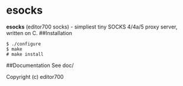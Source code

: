 # esocks
**esocks** (editor700 socks) - simpliest tiny SOCKS 4/4a/5 proxy server, written on C.
##Installation
```
$ ./configure
$ make
# make install
```
##Documentation
See doc/

Copyright (c) editor700
